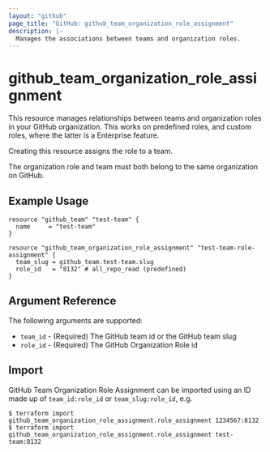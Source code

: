 ```yaml
---
layout: "github"
page_title: "GitHub: github_team_organization_role_assignment"
description: |-
  Manages the associations between teams and organization roles.
---
```


# github_team_organization_role_assignment

This resource manages relationships between teams and organization roles
in your GitHub organization. This works on predefined roles, and custom roles, where the latter is a Enterprise feature.

Creating this resource assigns the role to a team.

The organization role and team must both belong to the same organization
on GitHub.

## Example Usage

```hcl
resource "github_team" "test-team" {
  name     = "test-team"
}

resource "github_team_organization_role_assignment" "test-team-role-assignment" {
  team_slug = github_team.test-team.slug
  role_id   = "8132" # all_repo_read (predefined)
}
```

## Argument Reference

The following arguments are supported:

* `team_id` - (Required) The GitHub team id or the GitHub team slug
* `role_id` - (Required) The GitHub Organization Role id

## Import

GitHub Team Organization Role Assignment can be imported using an ID made up of `team_id:role_id` or `team_slug:role_id`, e.g.

```
$ terraform import github_team_organization_role_assignment.role_assignment 1234567:8132
$ terraform import github_team_organization_role_assignment.role_assignment test-team:8132
```
